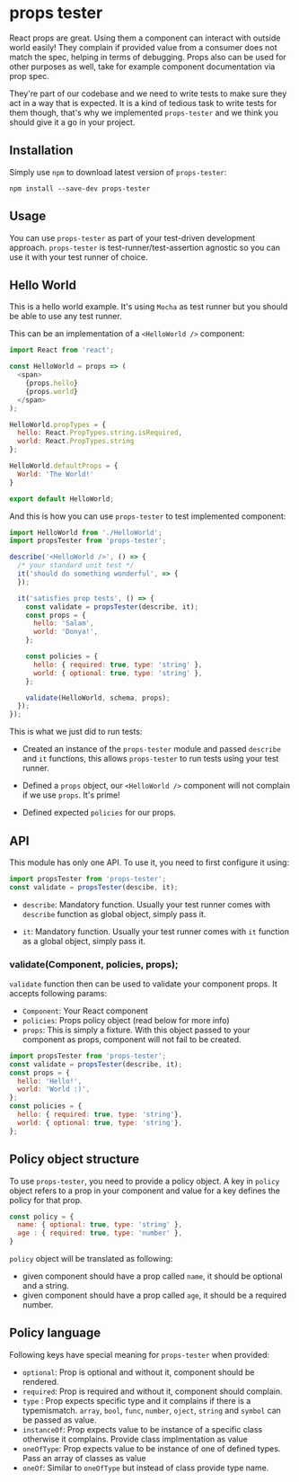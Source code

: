 # props tester
React props are great. Using them a component can interact with outside world easily!
They complain if provided value from a consumer does not match the spec, helping in terms of debugging.
Props also can be used for other purposes as well, take for example component documentation
via prop spec.

They're part of our codebase and we need to write tests to make sure they act
in a way that is expected. It is a kind of tedious task to write tests for them though, that's why we
implemented `props-tester` and we think you should give it a go in your project.

## Installation
Simply use `npm` to download latest version of `props-tester`:
```
npm install --save-dev props-tester
```

## Usage
You can use `props-tester` as part of your test-driven development approach.
`props-tester` is test-runner/test-assertion agnostic so you can use it with
your test runner of choice.

## Hello World
This is a hello world example. It's using `Mocha` as test runner but you should
be able to use any test runner.


This can be an implementation of a `<HelloWorld />` component:
```js
import React from 'react';

const HelloWorld = props => (
  <span>
    {props.hello}
    {props.world}
  </span>
);

HelloWorld.propTypes = {
  hello: React.PropTypes.string.isRequired,
  world: React.PropTypes.string
};

HelloWorld.defaultProps = {
  World: 'The World!'
}

export default HelloWorld;
```

And this is how you can use `props-tester` to test implemented component:
```js
import HelloWorld from './HelloWorld';
import propsTester from 'props-tester';

describe('<HelloWorld />', () => {
  /* your standard unit test */
  it('should do something wonderful', => {
  });

  it('satisfies prop tests', () => {
    const validate = propsTester(describe, it);
    const props = {
      hello: 'Salam',
      world: 'Donya!',
    };

    const policies = {
      hello: { required: true, type: 'string' },
      world: { optional: true, type: 'string' },
    };

    validate(HelloWorld, schema, props);
  });
});
```

This is what we just did to run tests:
 - Created an instance of the `props-tester` module and passed `describe` and `it`
 functions, this allows `props-tester` to run tests using your test runner.

 - Defined a `props` object, our `<HelloWorld />` component will not complain if
 we use `props`. It's prime!

 - Defined expected `policies` for our props.


## API
This module has only one API. To use it, you need to first configure it using:

```jsx
import propsTester from 'props-tester';
const validate = propsTester(descibe, it);
```

 - `describe`: Mandatory function. Usually your test runner comes with `describe`
function as global object, simply pass it.

 - `it`: Mandatory function. Usually your test runner comes with `it` function as
 a global object, simply pass it.


### validate(Component, policies, props);
`validate` function then can be used to validate your component props. It accepts
following params:
 - `Component`: Your React component
 - `policies`: Props policy object (read below for more info)
 - `props`: This is simply a fixture. With this object passed to your component
 as props, component will not fail to be created.


```jsx
import propsTester from 'props-tester';
const validate = propsTester(describe, it);
const props = {
  hello: 'Hello!',
  world: 'World :)',
};
const policies = {
  hello: { required: true, type: 'string'},
  world: { optional: true, type: 'string'},
};
```


## Policy object structure
To use `props-tester`, you need to provide a policy object. A key in `policy` object
refers to a prop in your component and value for a key defines the policy for that prop.

```js
const policy = {
  name: { optional: true, type: 'string' },
  age : { required: true, type: 'number' },
}
```

`policy` object will be translated as following:
 - given component should have a prop called `name`, it should be optional and a string.
 - given component should have a prop called `age`, it should be a required number.


## Policy language
Following keys have special meaning for `props-tester` when provided:
 - `optional`: Prop is optional and without it, component should be rendered.
 - `required`: Prop is required and without it, component should complain.
 - `type`    : Prop expects specific type and it complains if there is a typemismatch.
 `array`, `bool`, `func`, `number`, `oject`, `string` and `symbol` can be passed as value.
 - `instanceOf`: Prop expects value to be instance of a specific class otherwise it complains. Provide
 class implmentation as value
 - `oneOfType`: Prop expects value to be instance of one of defined types. Pass an array of classes as value
 - `oneOf`: Similar to `oneOfType` but instead of class provide type name.
